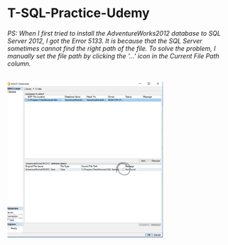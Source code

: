 # T-SQL-Practice-Udemy
###### PS: When I first tried to install the AdventureWorks2012 database to SQL Server 2012, I got the Error 5133. It is because that the SQL Server sometimes cannot find the right path of the file. To solve the problem, I manually set the file path by clicking the '...' icon in the Current File Path column.
<img width="350" height="350" src="https://github.com/Lanwei02/T-SQL-Practice-Udemy/blob/master/attach%20database.jpg">
